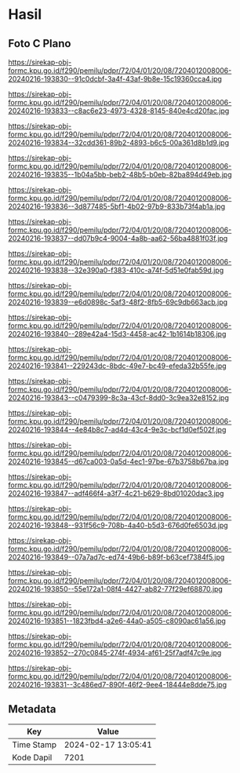 # Hasil

## Foto C Plano

https://sirekap-obj-formc.kpu.go.id/f290/pemilu/pdpr/72/04/01/20/08/7204012008006-20240216-193830--91c0dcbf-3a4f-43af-9b8e-15c19360cca4.jpg

https://sirekap-obj-formc.kpu.go.id/f290/pemilu/pdpr/72/04/01/20/08/7204012008006-20240216-193833--c8ac6e23-4973-4328-8145-840e4cd20fac.jpg

https://sirekap-obj-formc.kpu.go.id/f290/pemilu/pdpr/72/04/01/20/08/7204012008006-20240216-193834--32cdd361-89b2-4893-b6c5-00a361d8b1d9.jpg

https://sirekap-obj-formc.kpu.go.id/f290/pemilu/pdpr/72/04/01/20/08/7204012008006-20240216-193835--1b04a5bb-beb2-48b5-b0eb-82ba894d49eb.jpg

https://sirekap-obj-formc.kpu.go.id/f290/pemilu/pdpr/72/04/01/20/08/7204012008006-20240216-193836--3d877485-5bf1-4b02-97b9-833b73f4ab1a.jpg

https://sirekap-obj-formc.kpu.go.id/f290/pemilu/pdpr/72/04/01/20/08/7204012008006-20240216-193837--dd07b9c4-9004-4a8b-aa62-56ba4881f03f.jpg

https://sirekap-obj-formc.kpu.go.id/f290/pemilu/pdpr/72/04/01/20/08/7204012008006-20240216-193838--32e390a0-f383-410c-a74f-5d51e0fab59d.jpg

https://sirekap-obj-formc.kpu.go.id/f290/pemilu/pdpr/72/04/01/20/08/7204012008006-20240216-193839--e6d0898c-5af3-48f2-8fb5-69c9db663acb.jpg

https://sirekap-obj-formc.kpu.go.id/f290/pemilu/pdpr/72/04/01/20/08/7204012008006-20240216-193840--289e42a4-15d3-4458-ac42-1b1614b18306.jpg

https://sirekap-obj-formc.kpu.go.id/f290/pemilu/pdpr/72/04/01/20/08/7204012008006-20240216-193841--229243dc-8bdc-49e7-bc49-efeda32b55fe.jpg

https://sirekap-obj-formc.kpu.go.id/f290/pemilu/pdpr/72/04/01/20/08/7204012008006-20240216-193843--c0479399-8c3a-43cf-8dd0-3c9ea32e8152.jpg

https://sirekap-obj-formc.kpu.go.id/f290/pemilu/pdpr/72/04/01/20/08/7204012008006-20240216-193844--4e84b8c7-ad4d-43c4-9e3c-bcf1d0ef502f.jpg

https://sirekap-obj-formc.kpu.go.id/f290/pemilu/pdpr/72/04/01/20/08/7204012008006-20240216-193845--d67ca003-0a5d-4ec1-97be-67b3758b67ba.jpg

https://sirekap-obj-formc.kpu.go.id/f290/pemilu/pdpr/72/04/01/20/08/7204012008006-20240216-193847--adf466f4-a3f7-4c21-b629-8bd01020dac3.jpg

https://sirekap-obj-formc.kpu.go.id/f290/pemilu/pdpr/72/04/01/20/08/7204012008006-20240216-193848--931f56c9-708b-4a40-b5d3-676d0fe6503d.jpg

https://sirekap-obj-formc.kpu.go.id/f290/pemilu/pdpr/72/04/01/20/08/7204012008006-20240216-193849--07a7ad7c-ed74-49b6-b89f-b63cef7384f5.jpg

https://sirekap-obj-formc.kpu.go.id/f290/pemilu/pdpr/72/04/01/20/08/7204012008006-20240216-193850--55e172a1-08f4-4427-ab82-77f29ef68870.jpg

https://sirekap-obj-formc.kpu.go.id/f290/pemilu/pdpr/72/04/01/20/08/7204012008006-20240216-193851--1823fbd4-a2e6-44a0-a505-c8090ac61a56.jpg

https://sirekap-obj-formc.kpu.go.id/f290/pemilu/pdpr/72/04/01/20/08/7204012008006-20240216-193852--270c0845-274f-4934-af61-25f7adf47c9e.jpg

https://sirekap-obj-formc.kpu.go.id/f290/pemilu/pdpr/72/04/01/20/08/7204012008006-20240216-193831--3c486ed7-890f-46f2-9ee4-18444e8dde75.jpg


## Metadata

| Key        | Value               |
| ---------- | ------------------- |
| Time Stamp | 2024-02-17 13:05:41 |
| Kode Dapil | 7201                |



